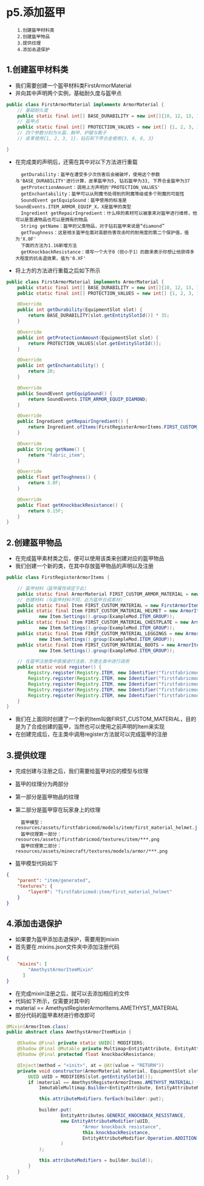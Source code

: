 # p5.添加盔甲


        1.创建盔甲材料类
        2.创建盔甲物品
        3.提供纹理
        4.添加击退保护


## 1.创建盔甲材料类
- 我们需要创建一个盔甲材料类FirstArmorMaterial
- 并向其中声明两个实例，基础耐久度与盔甲点
```java
public class FirstArmorMaterial implements ArmorMaterial {
    // 基础耐久度
    public static final int[] BASE_DURABILITY = new int[]{10, 12, 13, 10};
    // 盔甲点
    public static final int[] PROTECTION_VALUES = new int[] {1, 2, 3, 1};
    // 四个参数分别为头盔、胸甲、护腿与靴子
    // 皮革使用{1, 2, 3, 1}，钻石和下界合金使用{3, 6, 8, 3}

}
```
- 在完成类的声明后，还需在其中对以下方法进行重载


        getDurability：盔甲在遭受多少次伤害后会被破坏，使用这个参数与'BASE_DURABILITY'进行计算，皮革盔甲为5, 钻石盔甲为33, 下界合金盔甲为37
        getProtectionAmount：调用上方声明的'PROTECTION_VALUES'
        getEnchantability：盔甲可以从附魔书处得到的附魔等级或多个附魔的可能性
        SoundEvent getEquipSound：盔甲使用的标准是 SoundEvents.ITEM_ARMOR_EQUIP_X，X是盔甲的类型
        Ingredient getRepairIngredient：什么样的素材可以被拿来对盔甲进行维修，他可以是普通物品也可以是拥有的物品
        String getName：盔甲的父类物品，对于钻石盔甲来说是“diamond”
        getToughness：这是相关盔甲在面对高额伤害攻击时的耐用度的第二个保护值，值为'X.0F'
        下面的方法为1.16新增方法
        getKnockbackResistance：填写一个大于0（但小于1）的数来表示你想让他获得多大程度的抗击退效果，值为'0.XF'


- 将上方的方法进行重载之后如下所示
```java
public class FirstArmorMaterial implements ArmorMaterial {
    public static final int[] BASE_DURABILITY = new int[]{10, 12, 13, 10};
    public static final int[] PROTECTION_VALUES = new int[] {1, 2, 3, 1};

    @Override
    public int getDurability(EquipmentSlot slot) {
        return BASE_DURABILITY[slot.getEntitySlotId()] * 35;
    }

    @Override
    public int getProtectionAmount(EquipmentSlot slot) {
        return PROTECTION_VALUES[slot.getEntitySlotId()];
    }

    @Override
    public int getEnchantability() {
        return 20;
    }

    @Override
    public SoundEvent getEquipSound() {
        return SoundEvents.ITEM_ARMOR_EQUIP_DIAMOND;
    }

    @Override
    public Ingredient getRepairIngredient() {
        return Ingredient.ofItems(FirstRegisterArmorItems.FIRST_CUSTOM_MATERIAL);
    }

    @Override
    public String getName() {
        return "fabric_item";
    }

    @Override
    public float getToughness() {
        return 3.0F;
    }

    @Override
    public float getKnockbackResistance() {
        return 0.15F;
    }
}
```

## 2.创建盔甲物品
- 在完成盔甲素材类之后，便可以使用该类来创建对应的盔甲物品
- 我们创建一个新的类，在其中存放盔甲物品的声明以及注册
```java
public class FirstRegisterArmorItems {

    // 盔甲材料（盔甲属性绑定于此）
    public static final ArmorMaterial FIRST_CUSTOM_ARMOR_MATERIAL = new FirstArmorMaterial();
    // 创建材料（与盔甲材料不同，此为盔甲合成素材）
    public static final Item FIRST_CUSTOM_MATERIAL = new FirstArmorItem(new Item.Settings().group(ExampleMod.ITEM_GROUP));
    public static final Item FIRST_CUSTOM_MATERIAL_HELMET = new ArmorItem(FIRST_CUSTOM_ARMOR_MATERIAL, EquipmentSlot.HEAD,
            new Item.Settings().group(ExampleMod.ITEM_GROUP));
    public static final Item FIRST_CUSTOM_MATERIAL_CHESTPLATE = new ArmorItem(FIRST_CUSTOM_ARMOR_MATERIAL, EquipmentSlot.CHEST,
            new Item.Settings().group(ExampleMod.ITEM_GROUP));
    public static final Item FIRST_CUSTOM_MATERIAL_LEGGINGS = new ArmorItem(FIRST_CUSTOM_ARMOR_MATERIAL, EquipmentSlot.LEGS,
            new Item.Settings().group(ExampleMod.ITEM_GROUP));
    public static final Item FIRST_CUSTOM_MATERIAL_BOOTS = new ArmorItem(FIRST_CUSTOM_ARMOR_MATERIAL, EquipmentSlot.FEET,
            new Item.Settings().group(ExampleMod.ITEM_GROUP));

    // 在盔甲注册类中直接进行注册，方便主类中进行调用
    public static void register() {
        Registry.register(Registry.ITEM, new Identifier("firstfabricmod", "first_custom_material"), FIRST_CUSTOM_MATERIAL);
        Registry.register(Registry.ITEM, new Identifier("firstfabricmod", "first_custom_material_helmet"), FIRST_CUSTOM_MATERIAL_HELMET);
        Registry.register(Registry.ITEM, new Identifier("firstfabricmod", "first_custom_material_chestplate"), FIRST_CUSTOM_MATERIAL_CHESTPLATE);
        Registry.register(Registry.ITEM, new Identifier("firstfabricmod", "first_custom_material_leggings"), FIRST_CUSTOM_MATERIAL_LEGGINGS);
        Registry.register(Registry.ITEM, new Identifier("firstfabricmod", "first_custom_material_boots"), FIRST_CUSTOM_MATERIAL_BOOTS);
    }
}
```
- 我们在上面同时创建了一个新的Item叫做FIRST_CUSTOM_MATERIAL，目的是为了合成创建的盔甲，当然也可以使用之前声明的Item来实现
- 在创建完成后，在主类中调用register方法就可以完成盔甲的注册

## 3.提供纹理
- 完成创建与注册之后，我们需要给盔甲对应的模型与纹理
- 盔甲的纹理分为两部分
- 第一部分是盔甲物品的纹理
- 第二部分是盔甲穿在玩家身上的纹理


        盔甲模型：resources/assets/firstfabricmod/models/item/first_material_helmet.json
        盔甲纹理第一部分：resources/assets/firstfabricmod/textures/item/***.png
        盔甲纹理第二部分：resources/assets/minecraft/textures/models/armor/***.png


- 盔甲模型代码如下
```json
{
    "parent": "item/generated",
    "textures": {
        "layer0": "firstfabricmod:item/first_material_helmet"
    }
}
```

## 4.添加击退保护
- 如果要为盔甲添加击退保护，需要用到mixin
- 首先要在<modid>.mixins.json文件夹中添加注册代码
```json
{
    "mixins": [
        "AmethystArmorItemMixin"
      ]
}
```
- 在完成mixin注册之后，就可以去添加相应的文件
- 代码如下所示，仅需要对其中的
- material == AmethystRegisterArmorItems.AMETHYST_MATERIAL
- 部分代码的盔甲素材进行修改即可
```java
@Mixin(ArmorItem.class)
public abstract class AmethystArmorItemMixin {

    @Shadow @Final private static UUID[] MODIFIERS;
    @Shadow @Final @Mutable private Multimap<EntityAttribute, EntityAttributeModifier> attributeModifiers;
    @Shadow @Final protected float knockbackResistance;

    @Inject(method = "<init>", at = @At(value = "RETURN"))
    private void constructor(ArmorMaterial material, EquipmentSlot slot, Item.Settings settings, CallbackInfo ci) {
        UUID uUID = MODIFIERS[slot.getEntitySlotId()];
        if (material == AmethystRegisterArmorItems.AMETHYST_MATERIAL) {
            ImmutableMultimap.Builder<EntityAttribute, EntityAttributeModifier> builder = ImmutableMultimap.builder();

            this.attributeModifiers.forEach(builder::put);

            builder.put(
                    EntityAttributes.GENERIC_KNOCKBACK_RESISTANCE,
                    new EntityAttributeModifier(uUID,
                            "Armor knockback resistance",
                            this.knockbackResistance,
                            EntityAttributeModifier.Operation.ADDITION
                    )
            );

            this.attributeModifiers = builder.build();
        }
    }
}
```
